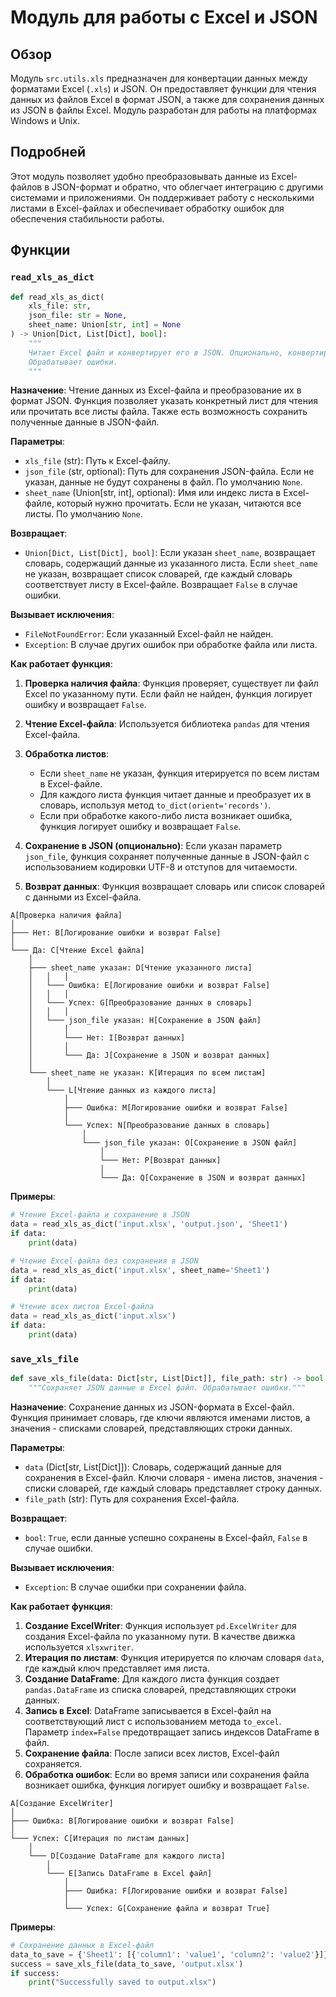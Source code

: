 # Модуль для работы с Excel и JSON
## Обзор

Модуль `src.utils.xls` предназначен для конвертации данных между форматами Excel (`.xls`) и JSON. Он предоставляет функции для чтения данных из файлов Excel в формат JSON, а также для сохранения данных из JSON в файлы Excel. Модуль разработан для работы на платформах Windows и Unix.

## Подробней

Этот модуль позволяет удобно преобразовывать данные из Excel-файлов в JSON-формат и обратно, что облегчает интеграцию с другими системами и приложениями. Он поддерживает работу с несколькими листами в Excel-файлах и обеспечивает обработку ошибок для обеспечения стабильности работы.

## Функции

### `read_xls_as_dict`

```python
def read_xls_as_dict(
    xls_file: str,
    json_file: str = None,
    sheet_name: Union[str, int] = None
) -> Union[Dict, List[Dict], bool]:
    """
    Читает Excel файл и конвертирует его в JSON. Опционально, конвертирует указанный лист и сохраняет результат в JSON файл.
    Обрабатывает ошибки.
    """
```

**Назначение**: Чтение данных из Excel-файла и преобразование их в формат JSON. Функция позволяет указать конкретный лист для чтения или прочитать все листы файла. Также есть возможность сохранить полученные данные в JSON-файл.

**Параметры**:

-   `xls_file` (str): Путь к Excel-файлу.
-   `json_file` (str, optional): Путь для сохранения JSON-файла. Если не указан, данные не будут сохранены в файл. По умолчанию `None`.
-   `sheet_name` (Union[str, int], optional): Имя или индекс листа в Excel-файле, который нужно прочитать. Если не указан, читаются все листы. По умолчанию `None`.

**Возвращает**:

-   `Union[Dict, List[Dict], bool]`: Если указан `sheet_name`, возвращает словарь, содержащий данные из указанного листа. Если `sheet_name` не указан, возвращает список словарей, где каждый словарь соответствует листу в Excel-файле. Возвращает `False` в случае ошибки.

**Вызывает исключения**:

-   `FileNotFoundError`: Если указанный Excel-файл не найден.
-   `Exception`: В случае других ошибок при обработке файла или листа.

**Как работает функция**:

1.  **Проверка наличия файла**: Функция проверяет, существует ли файл Excel по указанному пути. Если файл не найден, функция логирует ошибку и возвращает `False`.
2.  **Чтение Excel-файла**: Используется библиотека `pandas` для чтения Excel-файла.
3.  **Обработка листов**:

    *   Если `sheet_name` не указан, функция итерируется по всем листам в Excel-файле.
    *   Для каждого листа функция читает данные и преобразует их в словарь, используя метод `to_dict(orient='records')`.
    *   Если при обработке какого-либо листа возникает ошибка, функция логирует ошибку и возвращает `False`.
4.  **Сохранение в JSON (опционально)**: Если указан параметр `json_file`, функция сохраняет полученные данные в JSON-файл с использованием кодировки UTF-8 и отступов для читаемости.
5.  **Возврат данных**: Функция возвращает словарь или список словарей с данными из Excel-файла.

```
A[Проверка наличия файла]
│
├─── Нет: B[Логирование ошибки и возврат False]
│
└─── Да: C[Чтение Excel файла]
    │
    ├─── sheet_name указан: D[Чтение указанного листа]
    │   │   │
    │   └─── Ошибка: E[Логирование ошибки и возврат False]
    │   │   │
    │   └─── Успех: G[Преобразование данных в словарь]
    │   │   │
    │   └─── json_file указан: H[Сохранение в JSON файл]
    │       │
    │       └─── Нет: I[Возврат данных]
    │       │
    │       └─── Да: J[Сохранение в JSON и возврат данных]
    │
    └─── sheet_name не указан: K[Итерация по всем листам]
        │
        └─── L[Чтение данных из каждого листа]
            │
            ├─── Ошибка: M[Логирование ошибки и возврат False]
            │
            └─── Успех: N[Преобразование данных в словарь]
                │
                └─── json_file указан: O[Сохранение в JSON файл]
                    │
                    └─── Нет: P[Возврат данных]
                    │
                    └─── Да: Q[Сохранение в JSON и возврат данных]
```

**Примеры**:

```python
# Чтение Excel-файла и сохранение в JSON
data = read_xls_as_dict('input.xlsx', 'output.json', 'Sheet1')
if data:
    print(data)

# Чтение Excel-файла без сохранения в JSON
data = read_xls_as_dict('input.xlsx', sheet_name='Sheet1')
if data:
    print(data)

# Чтение всех листов Excel-файла
data = read_xls_as_dict('input.xlsx')
if data:
    print(data)
```

### `save_xls_file`

```python
def save_xls_file(data: Dict[str, List[Dict]], file_path: str) -> bool:
    """Сохраняет JSON данные в Excel файл. Обрабатывает ошибки."""
```

**Назначение**: Сохранение данных из JSON-формата в Excel-файл. Функция принимает словарь, где ключи являются именами листов, а значения - списками словарей, представляющих строки данных.

**Параметры**:

-   `data` (Dict[str, List[Dict]]): Словарь, содержащий данные для сохранения в Excel-файл. Ключи словаря - имена листов, значения - списки словарей, где каждый словарь представляет строку данных.
-   `file_path` (str): Путь для сохранения Excel-файла.

**Возвращает**:

-   `bool`: `True`, если данные успешно сохранены в Excel-файл, `False` в случае ошибки.

**Вызывает исключения**:

-   `Exception`: В случае ошибки при сохранении файла.

**Как работает функция**:

1.  **Создание ExcelWriter**: Функция использует `pd.ExcelWriter` для создания Excel-файла по указанному пути. В качестве движка используется `xlsxwriter`.
2.  **Итерация по листам**: Функция итерируется по ключам словаря `data`, где каждый ключ представляет имя листа.
3.  **Создание DataFrame**: Для каждого листа функция создает `pandas.DataFrame` из списка словарей, представляющих строки данных.
4.  **Запись в Excel**: DataFrame записывается в Excel-файл на соответствующий лист с использованием метода `to_excel`. Параметр `index=False` предотвращает запись индексов DataFrame в файл.
5.  **Сохранение файла**: После записи всех листов, Excel-файл сохраняется.
6.  **Обработка ошибок**: Если во время записи или сохранения файла возникает ошибка, функция логирует ошибку и возвращает `False`.

```
A[Создание ExcelWriter]
│
├─── Ошибка: B[Логирование ошибки и возврат False]
│
└─── Успех: C[Итерация по листам данных]
    │
    └─── D[Создание DataFrame для каждого листа]
        │
        └─── E[Запись DataFrame в Excel файл]
            │
            ├─── Ошибка: F[Логирование ошибки и возврат False]
            │
            └─── Успех: G[Сохранение файла и возврат True]
```

**Примеры**:

```python
# Сохранение данных в Excel-файл
data_to_save = {'Sheet1': [{'column1': 'value1', 'column2': 'value2'}]}
success = save_xls_file(data_to_save, 'output.xlsx')
if success:
    print("Successfully saved to output.xlsx")